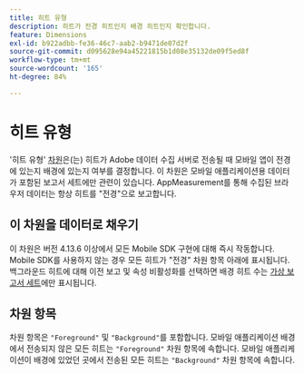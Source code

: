 ```yaml
---
title: 히트 유형
description: 히트가 전경 히트인지 배경 히트인지 확인합니다.
feature: Dimensions
exl-id: b922adbb-fe36-46c7-aab2-b9471de07d2f
source-git-commit: d095628e94a45221815b1d08e35132de09f5ed8f
workflow-type: tm+mt
source-wordcount: '165'
ht-degree: 84%

---
```


# 히트 유형

&#39;히트 유형&#39; [차원](overview.md)은(는) 히트가 Adobe 데이터 수집 서버로 전송될 때 모바일 앱이 전경에 있는지 배경에 있는지 여부를 결정합니다. 이 차원은 모바일 애플리케이션용 데이터가 포함된 보고서 세트에만 관련이 있습니다. AppMeasurement를 통해 수집된 브라우저 데이터는 항상 히트를 &quot;전경&quot;으로 보고합니다.

## 이 차원을 데이터로 채우기

이 차원은 버전 4.13.6 이상에서 모든 Mobile SDK 구현에 대해 즉시 작동합니다. Mobile SDK를 사용하지 않는 경우 모든 히트가 &quot;전경&quot; 차원 항목 아래에 표시됩니다. 백그라운드 히트에 대해 이전 보고 및 속성 비활성화를 선택하면 배경 히트 수는 [가상 보고서 세트](../vrs/vrs-mobile-visit-processing.md)에만 표시됩니다.

## 차원 항목

차원 항목은 `"Foreground"` 및 `"Background"`를 포함합니다. 모바일 애플리케이션 배경에서 전송되지 않은 모든 히트는 `"Foreground"` 차원 항목에 속합니다. 모바일 애플리케이션이 배경에 있었던 곳에서 전송된 모든 히트는 `"Background"` 차원 항목에 속합니다.
